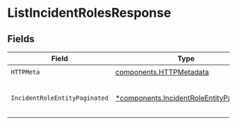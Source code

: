 # ListIncidentRolesResponse


## Fields

| Field                                                                                             | Type                                                                                              | Required                                                                                          | Description                                                                                       |
| ------------------------------------------------------------------------------------------------- | ------------------------------------------------------------------------------------------------- | ------------------------------------------------------------------------------------------------- | ------------------------------------------------------------------------------------------------- |
| `HTTPMeta`                                                                                        | [components.HTTPMetadata](../../models/components/httpmetadata.md)                                | :heavy_check_mark:                                                                                | N/A                                                                                               |
| `IncidentRoleEntityPaginated`                                                                     | [*components.IncidentRoleEntityPaginated](../../models/components/incidentroleentitypaginated.md) | :heavy_minus_sign:                                                                                | List all of the incident roles in the organization                                                |